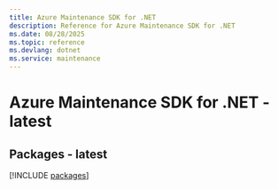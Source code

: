 ```yaml
---
title: Azure Maintenance SDK for .NET
description: Reference for Azure Maintenance SDK for .NET
ms.date: 08/28/2025
ms.topic: reference
ms.devlang: dotnet
ms.service: maintenance
---
```

# Azure Maintenance SDK for .NET - latest
## Packages - latest
[!INCLUDE [packages](maintenance-index.md)]